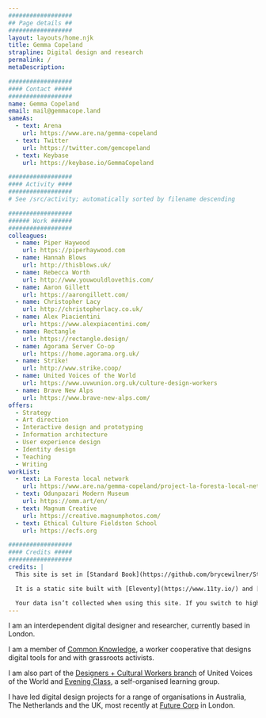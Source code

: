 ```yaml
---
##################
## Page details ##
##################
layout: layouts/home.njk
title: Gemma Copeland
strapline: Digital design and research
permalink: /
metaDescription:

##################
#### Contact #####
##################
name: Gemma Copeland
email: mail@gemmacope.land
sameAs:
  - text: Arena
    url: https://www.are.na/gemma-copeland
  - text: Twitter
    url: https://twitter.com/gemcopeland
  - text: Keybase
    url: https://keybase.io/GemmaCopeland

##################
#### Activity ####
##################
# See /src/activity; automatically sorted by filename descending

##################
###### Work ######
##################
colleagues:
  - name: Piper Haywood
    url: https://piperhaywood.com
  - name: Hannah Blows
    url: http://thisblows.uk/
  - name: Rebecca Worth
    url: http://www.youwouldlovethis.com/
  - name: Aaron Gillett
    url: https://aarongillett.com/
  - name: Christopher Lacy
    url: http://christopherlacy.co.uk/
  - name: Alex Piacientini
    url: https://www.alexpiacentini.com/
  - name: Rectangle
    url: https://rectangle.design/
  - name: Agorama Server Co-op
    url: https://home.agorama.org.uk/
  - name: Strike!
    url: http://www.strike.coop/
  - name: United Voices of the World
    url: https://www.uvwunion.org.uk/culture-design-workers
  - name: Brave New Alps
    url: https://www.brave-new-alps.com/
offers:
  - Strategy
  - Art direction
  - Interactive design and prototyping
  - Information architecture
  - User experience design
  - Identity design
  - Teaching
  - Writing
workList:
  - text: La Foresta local network
    url: https://www.are.na/gemma-copeland/project-la-foresta-local-network
  - text: Odunpazari Modern Museum
    url: https://omm.art/en/
  - text: Magnum Creative
    url: https://creative.magnumphotos.com/
  - text: Ethical Culture Fieldston School
    url: https://ecfs.org

##################
#### Credits #####
##################
credits: |
  This site is set in [Standard Book](https://github.com/brycewilner/Standard) by Bryce Wilner. Thank you!

  It is a static site built with [Eleventy](https://www.11ty.io/) and [Arena](https://www.are.na/) by the wonderful Piper Haywood. If you’re interested, you can check out the [Github repo](https://github.com/GemCopeland/personal-website). Unless otherwise stated, all of the content on this website is subject to a [Creative Commons BY-NC-SA 4.0](https://creativecommons.org/licenses/by-nc-sa/4.0/) license.

  Your data isn’t collected when using this site. If you switch to high contrast mode, the site sets up a cookie to remember your preference. This cookie expires in one year.
---
```


I am an interdependent digital designer and researcher, currently based in London.

I am a member of [Common Knowledge](http://commonknowledge.coop), a worker cooperative that designs digital tools for and with grassroots activists.

I am also part of the [Designers + Cultural Workers branch](https://twitter.com/UVW_DCW) of United Voices of the World and [Evening Class](https://evening-class.org/), a self-organised learning group.

I have led digital design projects for a range of organisations in Australia, The Netherlands and the UK, most recently at [Future Corp](https://futurecorp.london/) in London.
